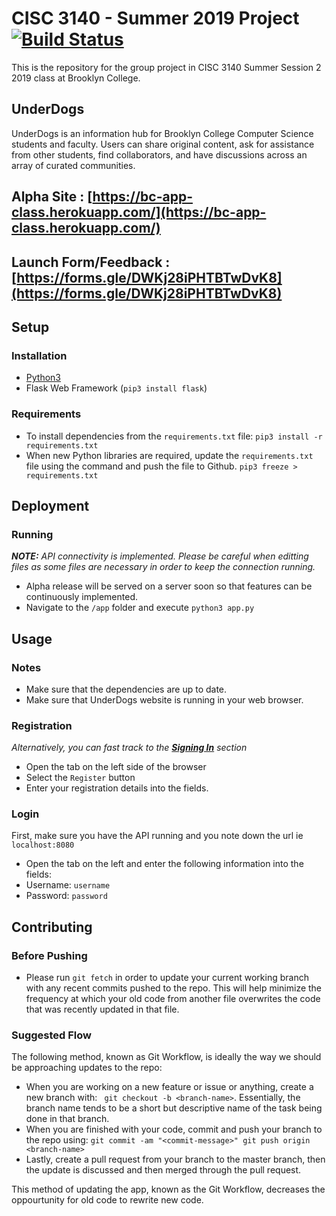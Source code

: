 # CISC 3140 - Summer 2019 Project [![Build Status](https://travis-ci.org/DataMascara/cisc3140-su19-project.svg?branch=master)](https://travis-ci.org/DataMascara/cisc3140-su19-project)
This is the repository for the group project in CISC 3140 Summer Session 2 2019 class at Brooklyn College.

## UnderDogs
UnderDogs is an information hub for Brooklyn College Computer Science students and faculty. Users can share original content, ask for assistance from other students, find collaborators, and have discussions across an array of curated communities.

## Alpha Site : [https://bc-app-class.herokuapp.com/](https://bc-app-class.herokuapp.com/)
## Launch Form/Feedback : [https://forms.gle/DWKj28iPHTBTwDvK8](https://forms.gle/DWKj28iPHTBTwDvK8)
## Setup
### Installation
- [Python3](https://www.python.org/downloads/) 
- Flask Web Framework (`pip3 install flask`)

### Requirements
- To install dependencies from the `requirements.txt` file: 
```pip3 install -r requirements.txt```
- When new Python libraries are required, update the `requirements.txt` file using the command and push the file to Github.
```pip3 freeze > requirements.txt```

## Deployment
### Running
***NOTE:** API connectivity is implemented. Please be careful when editting files as some files are necessary in order to keep the connection running.*

- Alpha release will be served on a server soon so that features can be continuously implemented.
- Navigate to the `/app` folder and execute `python3 app.py`

## Usage
### Notes 
- Make sure that the dependencies are up to date.
- Make sure that UnderDogs website is running in your web browser.

### Registration
*Alternatively, you can fast track to the [**Signing In**](#Login) section*

- Open the tab on the left side of the browser
- Select the `Register` button
- Enter your registration details into the fields.

### Login
First, make sure you have the API running and you note down the url ie `localhost:8080`

- Open the tab on the left and enter the following information into the fields:
- Username: `username`
- Password: `password`

## Contributing
### Before Pushing
- Please run `git fetch` in order to update your current working branch with any recent commits pushed to the repo. This will help minimize the frequency at which your old code from another file overwrites the code that was recently updated in that file.

### Suggested Flow
The following method, known as Git Workflow, is ideally the way we should be approaching updates to the repo:
- When you are working on a new feature or issue or anything, create a new branch with: ` git checkout -b <branch-name>`. Essentially, the branch name tends to be a short but descriptive name of the task being done in that branch. 
- When you are finished with your code, commit and push your branch to the repo using: ```git commit -am "<commit-message>"
git push origin <branch-name>```
- Lastly, create a pull request from your branch to the master branch, then the update is discussed and then merged through the pull request.

This method of updating the app, known as the Git Workflow, decreases the oppourtunity for old code to rewrite new code.
